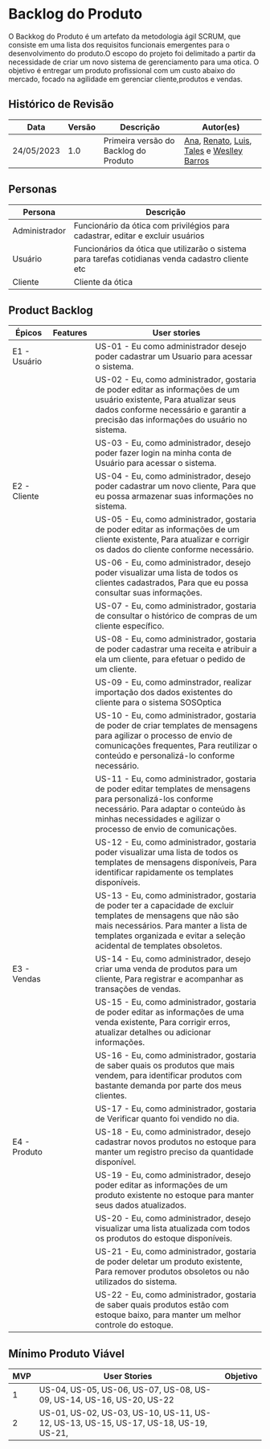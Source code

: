 # Backlog do Produto
O Backkog do Produto é um artefato da metodologia ágil SCRUM, que consiste em uma lista dos requisitos funcionais emergentes para o desenvolvimento do produto.O escopo do projeto foi delimitado a partir da necessidade de criar um novo sistema de gerenciamento para uma otica. O objetivo é entregar um produto profissional com um custo abaixo do mercado, focado na agilidade em gerenciar cliente,produtos e vendas.

## Histórico de Revisão

| Data       | Versão | Descrição                             | Autor(es)                                                                                                                                                                                                                                                  |
| ---------- | ------ | ------------------------------------- | ---------------------------------------------------------------------------------------------------------------------------------------------------------------------------------------------------------------------------------------------------------- |
| 24/05/2023 | 1.0    | Primeira versão do Backlog do Produto | [Ana](https://github.com/anafernanndess), [Renato](https://github.com/Osidious), [Luis](https://github.com/luishenrrique), [Tales](https://github.com/TalesRG) e [Weslley Barros](https://github.com/weslley17w) |

## Personas

| Persona       | Descrição                                                                       |
| ------------- | ------------------------------------------------------------------------------- |
| Administrador | Funcionário da ótica com privilégios para cadastrar, editar e excluir usuários  |
| Usuário       | Funcionários da ótica que utilizarão o sistema para tarefas cotidianas venda cadastro cliente etc |
| Cliente | Cliente da ótica |


## Product Backlog

| Épicos| Features | User stories |  
|---|---|---|
| E1 - Usuário | | US-01 - Eu como administrador desejo poder cadastrar um Usuario para acessar o sistema.|
| | | US-02 - Eu, como administrador, gostaria de poder editar as informações de um usuário existente, Para atualizar seus dados conforme necessário e garantir a precisão das informações do usuário no sistema. |                 
| | | US-03 - Eu, como administrador, desejo poder fazer login na minha conta de Usuário para acessar o sistema. |
| E2 - Cliente | | US-04 - Eu, como administrador, desejo poder cadastrar um novo cliente, Para que eu possa armazenar suas informações no sistema. |
| | | US-05 - Eu, como administrador, gostaria de poder editar as informações de um cliente existente, Para atualizar e corrigir os dados do cliente conforme necessário.  |
| | | US-06 - Eu, como administrador, desejo poder visualizar uma lista de todos os clientes cadastrados, Para que eu possa consultar suas informações.  |
| | | US-07 - Eu, como administrador, gostaria de consultar o histórico de compras de um cliente específico.  |
| | | US-08 - Eu, como administrador, gostaria de poder cadastrar uma receita e atribuir a ela um cliente, para efetuar o pedido de um cliente. |
| | | US-09 - Eu, como adminstrador, realizar importação dos dados existentes do cliente para o sistema SOSOptica |
| | | US-10 - Eu, como administrador, gostaria de poder de criar templates de mensagens para agilizar o processo de envio de comunicações frequentes, Para reutilizar o conteúdo e personalizá-lo conforme necessário.  |
| | | US-11 - Eu, como administrador, gostaria de poder editar templates de mensagens para personalizá-los conforme necessário. Para adaptar o conteúdo às minhas necessidades e agilizar o processo de envio de comunicações.  |
| | | US-12 - Eu, como administrador, gostaria poder visualizar uma lista de todos os templates de mensagens disponíveis, Para identificar rapidamente os templates disponíveis.  |
| | | US-13 - Eu, como administrador, gostaria de poder ter a capacidade de excluir templates de mensagens que não são mais necessários. Para manter a lista de templates organizada e evitar a seleção acidental de templates obsoletos. |
| E3 - Vendas | | US-14 - Eu, como administrador, desejo criar uma venda de produtos para um cliente, Para registrar e acompanhar as transações de vendas.  |
| | | US-15 - Eu, como administrador, gostaria de poder editar as informações de uma venda existente, Para corrigir erros, atualizar detalhes ou adicionar informações. |
| | | US-16 - Eu, como administrador, gostaria de saber quais os produtos que mais vendem, para identificar produtos com bastante demanda por parte dos meus clientes.  |
| | | US-17 - Eu, como administrador, gostaria de Verificar quanto foi vendido no dia. |
| E4 - Produto | | US-18 - Eu, como administrador, desejo cadastrar novos produtos no estoque para manter um registro preciso da quantidade disponível.  |
| | | US-19 - Eu, como administrador, desejo poder editar as informações de um produto existente no estoque para manter seus dados atualizados.  |
| | | US-20 - Eu, como administrador, desejo visualizar uma lista atualizada com todos os produtos do estoque disponíveis.  |
| | | US-21 - Eu, como administrador, gostaria de poder deletar um produto existente, Para remover produtos obsoletos ou não utilizados do sistema.  |
| | | US-22 - Eu, como administrador, gostaria de saber quais produtos estão com estoque baixo, para manter um melhor controle do estoque.  |


## Mínimo Produto Viável

| MVP | User Stories | Objetivo |
| --- | ---| ---|
| 1   | US-04, US-05, US-06, US-07, US-08, US-09, US-14, US-16, US-20, US-22|  |
| 2   | US-01, US-02, US-03, US-10, US-11, US-12, US-13, US-15, US-17, US-18, US-19, US-21,|  |
